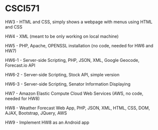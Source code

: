 # CSCI571

HW3 - HTML and CSS, simply shows a webpage with menus using HTML and CSS

HW4 - XML (meant to be only working on local machine)

HW5 - PHP, Apache, OPENSSL installation (no code, needed for HW6 and HW7)

HW6-1 - Server-side Scripting, PHP, JSON, XML, Google Geocode, Forecast.io API

HW6-2 - Server-side Scripting, Stock API, simple version

HW6-3 - Server-side Scripting, Senator Information Displaying

HW7 - Amazon Elastic Compute Cloud Web Services (AWS, no code, needed for HW8)

HW8 - Weather Forecast Web App, PHP, JSON, XML, HTML, CSS, DOM, AJAX, Bootstrap, JQuery, AWS

HW9 - Implement HW8 as an Android app